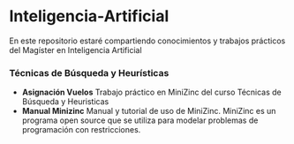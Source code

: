 # Inteligencia-Artificial
En este repositorio estaré compartiendo conocimientos y trabajos prácticos del Magíster en Inteligencia Artificial
### Técnicas de Búsqueda y Heurísticas 
* **Asignación Vuelos** Trabajo práctico en MiniZinc del curso Técnicas de Búsqueda y Heuristicas
* **Manual Minizinc** Manual y tutorial de uso de MiniZinc. MiniZinc es un programa open source que se utiliza para modelar problemas de programación con restricciones. 
